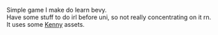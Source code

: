 Simple game I make do learn bevy.<br>
Have some stuff to do irl before uni, so not really concentrating on it rn.<br>
It uses some [Kenny](https://www.kenney.nl/) assets.
